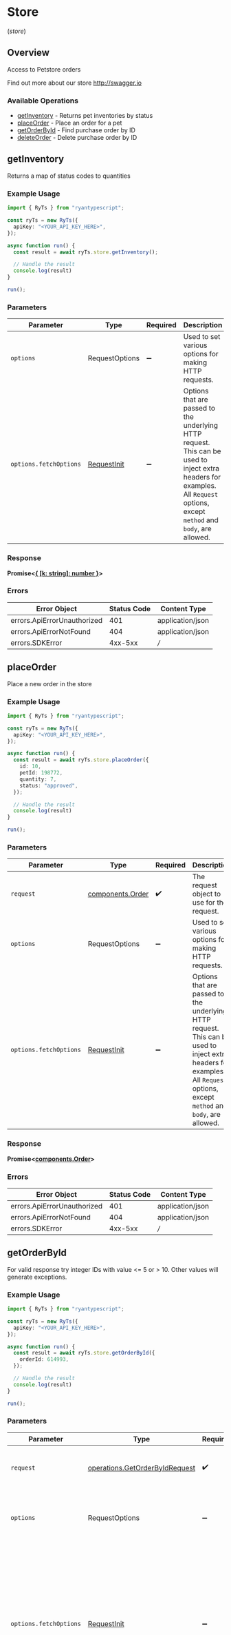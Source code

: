 # Store
(*store*)

## Overview

Access to Petstore orders

Find out more about our store
<http://swagger.io>
### Available Operations

* [getInventory](#getinventory) - Returns pet inventories by status
* [placeOrder](#placeorder) - Place an order for a pet
* [getOrderById](#getorderbyid) - Find purchase order by ID
* [deleteOrder](#deleteorder) - Delete purchase order by ID

## getInventory

Returns a map of status codes to quantities

### Example Usage

```typescript
import { RyTs } from "ryantypescript";

const ryTs = new RyTs({
  apiKey: "<YOUR_API_KEY_HERE>",
});

async function run() {
  const result = await ryTs.store.getInventory();

  // Handle the result
  console.log(result)
}

run();
```

### Parameters

| Parameter                                                                                                                                                                      | Type                                                                                                                                                                           | Required                                                                                                                                                                       | Description                                                                                                                                                                    |
| ------------------------------------------------------------------------------------------------------------------------------------------------------------------------------ | ------------------------------------------------------------------------------------------------------------------------------------------------------------------------------ | ------------------------------------------------------------------------------------------------------------------------------------------------------------------------------ | ------------------------------------------------------------------------------------------------------------------------------------------------------------------------------ |
| `options`                                                                                                                                                                      | RequestOptions                                                                                                                                                                 | :heavy_minus_sign:                                                                                                                                                             | Used to set various options for making HTTP requests.                                                                                                                          |
| `options.fetchOptions`                                                                                                                                                         | [RequestInit](https://developer.mozilla.org/en-US/docs/Web/API/Request/Request#options)                                                                                        | :heavy_minus_sign:                                                                                                                                                             | Options that are passed to the underlying HTTP request. This can be used to inject extra headers for examples. All `Request` options, except `method` and `body`, are allowed. |


### Response

**Promise\<[{ [k: string]: number }](../../models/.md)\>**
### Errors

| Error Object                | Status Code                 | Content Type                |
| --------------------------- | --------------------------- | --------------------------- |
| errors.ApiErrorUnauthorized | 401                         | application/json            |
| errors.ApiErrorNotFound     | 404                         | application/json            |
| errors.SDKError             | 4xx-5xx                     | */*                         |

## placeOrder

Place a new order in the store

### Example Usage

```typescript
import { RyTs } from "ryantypescript";

const ryTs = new RyTs({
  apiKey: "<YOUR_API_KEY_HERE>",
});

async function run() {
  const result = await ryTs.store.placeOrder({
    id: 10,
    petId: 198772,
    quantity: 7,
    status: "approved",
  });

  // Handle the result
  console.log(result)
}

run();
```

### Parameters

| Parameter                                                                                                                                                                      | Type                                                                                                                                                                           | Required                                                                                                                                                                       | Description                                                                                                                                                                    |
| ------------------------------------------------------------------------------------------------------------------------------------------------------------------------------ | ------------------------------------------------------------------------------------------------------------------------------------------------------------------------------ | ------------------------------------------------------------------------------------------------------------------------------------------------------------------------------ | ------------------------------------------------------------------------------------------------------------------------------------------------------------------------------ |
| `request`                                                                                                                                                                      | [components.Order](../../models/components/order.md)                                                                                                                           | :heavy_check_mark:                                                                                                                                                             | The request object to use for the request.                                                                                                                                     |
| `options`                                                                                                                                                                      | RequestOptions                                                                                                                                                                 | :heavy_minus_sign:                                                                                                                                                             | Used to set various options for making HTTP requests.                                                                                                                          |
| `options.fetchOptions`                                                                                                                                                         | [RequestInit](https://developer.mozilla.org/en-US/docs/Web/API/Request/Request#options)                                                                                        | :heavy_minus_sign:                                                                                                                                                             | Options that are passed to the underlying HTTP request. This can be used to inject extra headers for examples. All `Request` options, except `method` and `body`, are allowed. |


### Response

**Promise\<[components.Order](../../models/components/order.md)\>**
### Errors

| Error Object                | Status Code                 | Content Type                |
| --------------------------- | --------------------------- | --------------------------- |
| errors.ApiErrorUnauthorized | 401                         | application/json            |
| errors.ApiErrorNotFound     | 404                         | application/json            |
| errors.SDKError             | 4xx-5xx                     | */*                         |

## getOrderById

For valid response try integer IDs with value <= 5 or > 10. Other values will generate exceptions.

### Example Usage

```typescript
import { RyTs } from "ryantypescript";

const ryTs = new RyTs({
  apiKey: "<YOUR_API_KEY_HERE>",
});

async function run() {
  const result = await ryTs.store.getOrderById({
    orderId: 614993,
  });

  // Handle the result
  console.log(result)
}

run();
```

### Parameters

| Parameter                                                                                                                                                                      | Type                                                                                                                                                                           | Required                                                                                                                                                                       | Description                                                                                                                                                                    |
| ------------------------------------------------------------------------------------------------------------------------------------------------------------------------------ | ------------------------------------------------------------------------------------------------------------------------------------------------------------------------------ | ------------------------------------------------------------------------------------------------------------------------------------------------------------------------------ | ------------------------------------------------------------------------------------------------------------------------------------------------------------------------------ |
| `request`                                                                                                                                                                      | [operations.GetOrderByIdRequest](../../models/operations/getorderbyidrequest.md)                                                                                               | :heavy_check_mark:                                                                                                                                                             | The request object to use for the request.                                                                                                                                     |
| `options`                                                                                                                                                                      | RequestOptions                                                                                                                                                                 | :heavy_minus_sign:                                                                                                                                                             | Used to set various options for making HTTP requests.                                                                                                                          |
| `options.fetchOptions`                                                                                                                                                         | [RequestInit](https://developer.mozilla.org/en-US/docs/Web/API/Request/Request#options)                                                                                        | :heavy_minus_sign:                                                                                                                                                             | Options that are passed to the underlying HTTP request. This can be used to inject extra headers for examples. All `Request` options, except `method` and `body`, are allowed. |


### Response

**Promise\<[components.Order](../../models/components/order.md)\>**
### Errors

| Error Object                | Status Code                 | Content Type                |
| --------------------------- | --------------------------- | --------------------------- |
| errors.ApiErrorInvalidInput | 400                         | application/json            |
| errors.ApiErrorUnauthorized | 401                         | application/json            |
| errors.ApiErrorNotFound     | 404                         | application/json            |
| errors.SDKError             | 4xx-5xx                     | */*                         |

## deleteOrder

For valid response try integer IDs with value < 1000. Anything above 1000 or nonintegers will generate API errors

### Example Usage

```typescript
import { RyTs } from "ryantypescript";

const ryTs = new RyTs({
  apiKey: "<YOUR_API_KEY_HERE>",
});

async function run() {
  const result = await ryTs.store.deleteOrder({
    orderId: 127902,
  });

  // Handle the result
  console.log(result)
}

run();
```

### Parameters

| Parameter                                                                                                                                                                      | Type                                                                                                                                                                           | Required                                                                                                                                                                       | Description                                                                                                                                                                    |
| ------------------------------------------------------------------------------------------------------------------------------------------------------------------------------ | ------------------------------------------------------------------------------------------------------------------------------------------------------------------------------ | ------------------------------------------------------------------------------------------------------------------------------------------------------------------------------ | ------------------------------------------------------------------------------------------------------------------------------------------------------------------------------ |
| `request`                                                                                                                                                                      | [operations.DeleteOrderRequest](../../models/operations/deleteorderrequest.md)                                                                                                 | :heavy_check_mark:                                                                                                                                                             | The request object to use for the request.                                                                                                                                     |
| `options`                                                                                                                                                                      | RequestOptions                                                                                                                                                                 | :heavy_minus_sign:                                                                                                                                                             | Used to set various options for making HTTP requests.                                                                                                                          |
| `options.fetchOptions`                                                                                                                                                         | [RequestInit](https://developer.mozilla.org/en-US/docs/Web/API/Request/Request#options)                                                                                        | :heavy_minus_sign:                                                                                                                                                             | Options that are passed to the underlying HTTP request. This can be used to inject extra headers for examples. All `Request` options, except `method` and `body`, are allowed. |


### Response

**Promise\<[components.Order](../../models/components/order.md)\>**
### Errors

| Error Object                | Status Code                 | Content Type                |
| --------------------------- | --------------------------- | --------------------------- |
| errors.ApiErrorInvalidInput | 400                         | application/json            |
| errors.ApiErrorUnauthorized | 401                         | application/json            |
| errors.ApiErrorNotFound     | 404                         | application/json            |
| errors.SDKError             | 4xx-5xx                     | */*                         |
